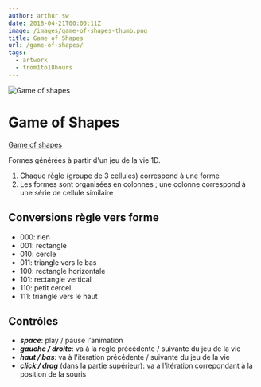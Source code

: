 ```yaml
---
author: arthur.sw
date: 2018-04-21T00:00:11Z
image: /images/game-of-shapes-thumb.png
title: Game of Shapes
url: /game-of-shapes/
tags:
  - artwork
  - from1to18hours
---
```


![Game of shapes](/images/game-of-shapes.png)

# Game of Shapes

[Game of shapes](https://arthursw.github.io/game-of-shapes/)

Formes générées à partir d'un jeu de la vie 1D.

1) Chaque règle (groupe de 3 cellules) correspond à une forme
2) Les formes sont organisées en colonnes ; une colonne correspond à une série de cellule similaire

## Conversions règle vers forme

 - 000: rien
 - 001: rectangle
 - 010: cercle
 - 011: triangle vers le bas
 - 100: rectangle horizontale
 - 101: rectangle vertical
 - 110: petit cercel
 - 111: triangle vers le haut

## Contrôles

 - ***space***: play / pause l'animation
 - ***gauche / droite***: va à la règle précédente / suivante du jeu de la vie
 - ***haut / bas***: va à l'itération précédente / suivante du jeu de la vie
 - ***click / drag*** (dans la partie supérieur): va à l'itération correpondant à la position de la souris